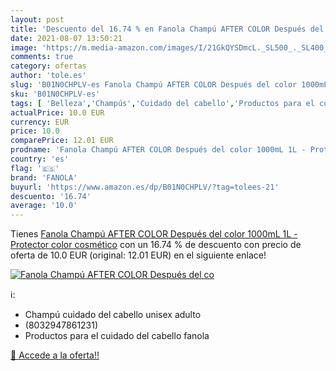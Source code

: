 ```yaml
---
layout: post
title: 'Descuento del 16.74 % en Fanola Champú AFTER COLOR Después del co'
date: 2021-08-07 13:50:21
image: 'https://m.media-amazon.com/images/I/21GkQYSDmcL._SL500_._SL400_.jpg'
comments: true
category: ofertas
author: 'tole.es'
slug: 'B01N0CHPLV-es Fanola Champú AFTER COLOR Después del color 1000mL 1L -...'
sku: 'B01N0CHPLV-es'
tags: [ 'Belleza','Champús','Cuidado del cabello','Productos para el cuidado del cabello','champú','fanola', ]
actualPrice: 10.0 EUR
currency: EUR
price: 10.0
comparePrice: 12.01 EUR
prodname: 'Fanola Champú AFTER COLOR Después del color 1000mL 1L - Protector color cosmético'
country: 'es'
flag: '🇪🇸'
brand: 'FANOLA'
buyurl: 'https://www.amazon.es/dp/B01N0CHPLV/?tag=tolees-21'
descuento: '16.74'
average: '10.0'
---
```


Tienes [Fanola Champú AFTER COLOR Después del color 1000mL 1L - Protector color cosmético](https://www.amazon.es/dp/B01N0CHPLV/?tag=tolees-21) con un 16.74 % de descuento con precio de oferta de 10.0 EUR (original: 12.01 EUR) en el siguiente enlace!

[![Fanola Champú AFTER COLOR Después del co](https://m.media-amazon.com/images/I/21GkQYSDmcL._SL500_._SL400_.jpg)](https://www.amazon.es/dp/B01N0CHPLV/?tag=tolees-21)

ℹ️:

- Champú cuidado del cabello unisex adulto
- (8032947861231)
- Productos para el cuidado del cabello fanola

[🛒 Accede a la oferta!!](https://www.amazon.es/dp/B01N0CHPLV/?tag=tolees-21)
